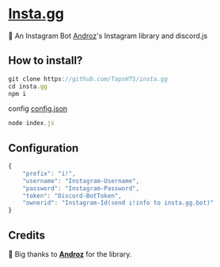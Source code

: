 # [Insta.gg](https://www.instagram.com/insta.gg.bot/)

💬 An Instagram Bot [Androz](https://www.npmjs.com/package/@androz2091/insta.js)'s Instagram library and discord.js 

## How to install?

```js
git clone https://github.com/TapsHTS/insta.gg
cd insta.gg
npm i
```
config [config.json](https://github.com/TapsHTS/insta.gg/blob/master/README.md#configuration)

```js
node index.js
```

## Configuration

```js
{
    "prefix": "i!",
    "username": "Instagram-Username",
    "password": "Instagram-Password",
    "token": "Discord-BotToken",
    "ownerid": "Instagram-Id(send i!info to insta.gg.bot)"
}

```

## Credits

🧡 Big thanks to **[Androz](https://github.com/Androz2091)** for the library.
